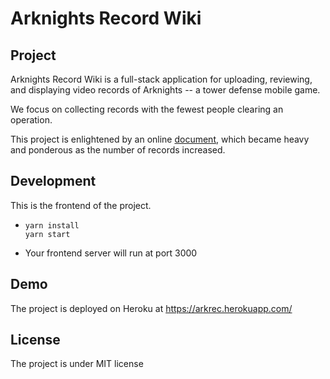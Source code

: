 # Arknights Record Wiki

## Project

Arknights Record Wiki is a full-stack application for uploading, reviewing, and displaying video records of Arknights -- a tower defense mobile game.

We focus on collecting records with the fewest people clearing an operation.

This project is enlightened by an online [document](https://docs.qq.com/doc/DQ0ZpT1pkRkt4YW9r), which became heavy and ponderous as the number of records increased.

## Development

This is the frontend of the project.
- ```
  yarn install
  yarn start
  ```
- Your frontend server will run at port 3000

## Demo

The project is deployed on Heroku at https://arkrec.herokuapp.com/

## License

The project is under MIT license

